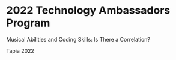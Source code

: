 # 2022 Technology Ambassadors Program
Musical Abilities and Coding Skills: Is There a Correlation?

Tapia 2022 
